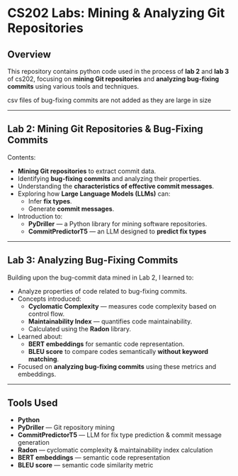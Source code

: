 

# CS202 Labs: Mining & Analyzing Git Repositories

## Overview
This repository contains python code used in the process of **lab 2** and **lab 3** of cs202, focusing on **mining Git repositories** and **analyzing bug-fixing commits** using various tools and techniques.

csv files of bug-fixing commits are not added as they are large in size

---

## **Lab 2: Mining Git Repositories & Bug-Fixing Commits**
Contents:
- **Mining Git repositories** to extract commit data.
- Identifying **bug-fixing commits** and analyzing their properties.
- Understanding the **characteristics of effective commit messages**.
- Exploring how **Large Language Models (LLMs)** can:
  - Infer **fix types**.
  - Generate **commit messages**.
- Introduction to:
  - **PyDriller** — a Python library for mining software repositories.
  - **CommitPredictorT5** — an LLM designed to **predict fix types**

---

## **Lab 3: Analyzing Bug-Fixing Commits**
Building upon the bug-commit data mined in Lab 2, I learned to:
- Analyze properties of code related to bug-fixing commits.
- Concepts introduced:
  - **Cyclomatic Complexity** — measures code complexity based on control flow.
  - **Maintainability Index** — quantifies code maintainability.
  - Calculated using the **Radon** library.
- Learned about:
  - **BERT embeddings** for semantic code representation.
  - **BLEU score** to compare codes semantically **without keyword matching**.
- Focused on **analyzing bug-fixing commits** using these metrics and embeddings.

---

## **Tools Used**
- **Python**
- **PyDriller** — Git repository mining
- **CommitPredictorT5** — LLM for fix type prediction & commit message generation
- **Radon** — cyclomatic complexity & maintainability index calculation
- **BERT embeddings** — semantic code representation
- **BLEU score** — semantic code similarity metric


